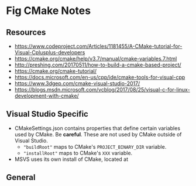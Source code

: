 # Fig CMake Notes

## Resources

- https://www.codeproject.com/Articles/1181455/A-CMake-tutorial-for-Visual-Cplusplus-developers
- https://cmake.org/cmake/help/v3.7/manual/cmake-variables.7.html
- http://preshing.com/20170511/how-to-build-a-cmake-based-project/
- https://cmake.org/cmake-tutorial/
- https://docs.microsoft.com/en-us/cpp/ide/cmake-tools-for-visual-cpp
- https://www.3dgep.com/cmake-visual-studio-2017/
- https://blogs.msdn.microsoft.com/vcblog/2017/08/25/visual-c-for-linux-development-with-cmake/

## Visual Studio Specific

- CMakeSettings.json contains properties that define certain variables used by CMake. Be **careful**. These are not used by CMake outside of Visual Studio.
  - `"buildRoot"` maps to CMake's `PROJECT_BINARY_DIR` variable.
  - `"installRoot"` maps to CMake's `XXX` variable.
- MSVS uses its own install of CMake, located at 

## General
